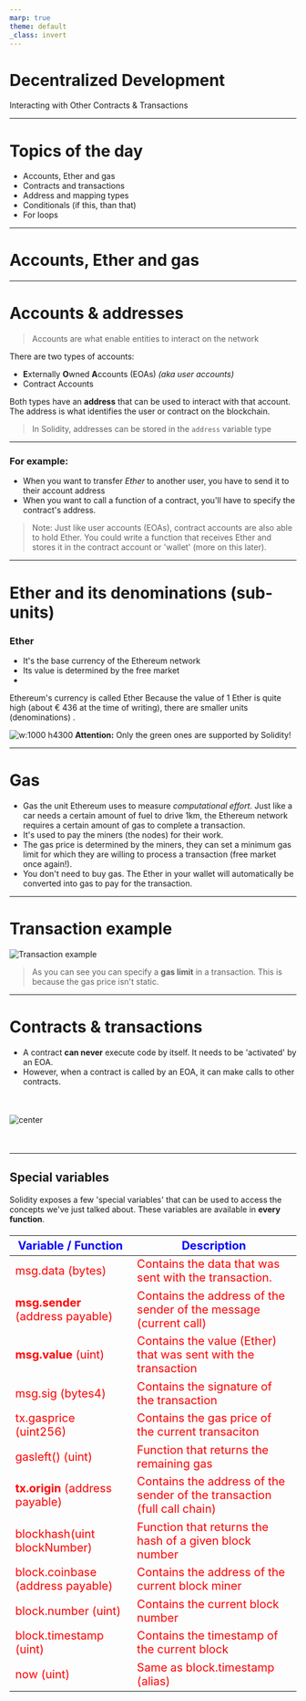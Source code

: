 ```yaml
---
marp: true
theme: default
_class: invert
---
```


<style scoped>
table {
    height: 100%;
    width: 100%;
    font-size: 20px;
    color: red;
}
th {
    color: blue;
}

/* img[alt~="center"] {
  display: block;
  margin: 0 auto;
} */

</style>

# Decentralized Development

Interacting with Other Contracts & Transactions

---

# Topics of the day

- Accounts, Ether and gas
- Contracts and transactions
- Address and mapping types
- Conditionals (if this, than that)
- For loops

---

# Accounts, Ether and gas

---

# Accounts & addresses

> Accounts are what enable entities to interact on the network

There are two types of accounts:

- **E**xternally **O**wned **A**ccounts (EOAs) _(aka user accounts)_
- Contract Accounts

Both types have an **address** that can be used to interact with that account. The address is what identifies the user or contract on the blockchain.

> In Solidity, addresses can be stored in the `address` variable type

---

### For example:

- When you want to transfer _Ether_ to another user, you have to send it to their account address
- When you want to call a function of a contract, you'll have to specify the contract's address.

> Note: Just like user accounts (EOAs), contract accounts are also able to hold Ether. You could write a function that receives Ether and stores it in the contract account or 'wallet' (more on this later).

---

# Ether and its denominations (sub-units)

### Ether

- It's the base currency of the Ethereum network
- Its value is determined by the free market
-

Ethereum's currency is called Ether Because the value of 1 Ether is quite high (about € 436 at the time of writing), there are smaller units (denominations) .

![w:1000 h4300](./assets/ether-denominations.png)
**Attention:** Only the green ones are supported by Solidity!

---

# Gas

- Gas the unit Ethereum uses to measure _computational effort_. Just like a car needs a certain amount of fuel to drive 1km, the Ethereum network requires a certain amount of gas to complete a transaction.
- It's used to pay the miners (the nodes) for their work.
- The gas price is determined by the miners, they can set a minimum gas limit for which they are willing to process a transaction (free market once again!).
- You don't need to buy gas. The Ether in your wallet will automatically be converted into gas to pay for the transaction.

---

# Transaction example

![Transaction example](./assets/transaction-example.png)

> As you can see you can specify a **gas limit** in a transaction. This is because the gas price isn't static.

---

# Contracts & transactions

<style>
img[alt~="center"] {
  display: block;
  margin: 50px auto;
}
</style>

- A contract **can never** execute code by itself. It needs to be 'activated' by an EOA.
- However, when a contract is called by an EOA, it can make calls to other contracts.

![center](./assets/contract-to-contract-interaction.png)

---

## Special variables

Solidity exposes a few 'special variables' that can be used to access the concepts we've just talked about. These variables are available in **every function**.

| Variable / Function              | Description                                                             |
| -------------------------------- | ----------------------------------------------------------------------- |
| msg.data (bytes)                 | Contains the data that was sent with the transaction.                   |
| **msg.sender** (address payable) | Contains the address of the sender of the message (current call)        |
| **msg.value** (uint)             | Contains the value (Ether) that was sent with the transaction           |
| msg.sig (bytes4)                 | Contains the signature of the transaction                               |
| tx.gasprice (uint256)            | Contains the gas price of the current transaciton                       |
| gasleft() (uint)                 | Function that returns the remaining gas                                 |
| **tx.origin** (address payable)  | Contains the address of the sender of the transaction (full call chain) |
| blockhash(uint blockNumber)      | Function that returns the hash of a given block number                  |
| block.coinbase (address payable) | Contains the address of the current block miner                         |
| block.number (uint)              | Contains the current block number                                       |
| block.timestamp (uint)           | Contains the timestamp of the current block                             |
| now (uint)                       | Same as block.timestamp (alias)                                         |

---

# tx.origin vs msg.sender

- `msg.sender` returns the address of the EOA or contract that is **calling the function**
- `tx.origin` returns the address of the EOA that **initiated the transaction**
  ![center](./assets/contract-to-contract-interaction.png)

---

# Address type

As mentioned, addresses have their own (value) type.

```javascript
address myAddress = 0x2bE37643B3Ecb05c4C2Ec646534b3f053565716A;
```

```javascript
address functionCaller = msg.sender;
address transactionInitiator = tx.origin;
```

![center](./assets/tx.origin-vs-msg.sender.png)

---

# Mapping Type

The `mapping` type creates a mapping between a **key** and a **value**.

```javascript
pragma solidity ^0.5.2;

contract SomeGame {
    // creating a mapping between user address and user level
    // here address is the key, and uint is the value
    mapping(address => uint) private userLevel;

    function setLevelForSender(uint level) public {
        userLevel[msg.sender] = level;
    }

    function getLevelForSender() public view returns (uint) {
        return userLevel[msg.sender];
    }

    function currentLevel(address _userAddress) public view returns (uint) {
        return userLevel[_userAddress];
    }
}
```

---

<!-- _class: invert -->

# Conditionals

---

# The `if` statement

A lot of the time you only want to execute a certain piece of code when a **condition** is true. This is done by using the `if` statement

```javascript
pragma solidity ^0.5.2;

contract AlcoholShop {
    function canBuyAlcohol(uint age) public pure returns (bool) {
        bool isAdult = false;

        if (age >= 18) {
            isAdult = true;
        }

        return isAdult;
    }
}
```

---

# The `else` statement

```javascript
pragma solidity ^0.5.2;

contract AlcoholShop {
    function buyAlcohol(uint age) public pure returns (string memory) {
        if (age >= 18) {
            return "beer & wine";
        }
        else {
            return "sorry mate, no drinks for u";
        }
    }
}
```

---

# Omitting the `else` statement when using `return`

```javascript
pragma solidity ^0.5.2;

contract AlcoholShop {
    function buyAlcohol(uint age) public pure returns (string memory) {
        if (age >= 18) {
            return "beer & wine";
        }
        return "sorry mate, no drinks for u";
    }
}
```

---

# Multiple `if` statements

```javascript
pragma solidity ^0.5.2;

contract AlcoholShop {
    event DebugEvent(string text);

    function buyAlcohol(uint age) public returns (string memory) {
        string memory returnText;

        if (age >= 18) {
            emit DebugEvent("RUNNING: age >= 18");
            returnText =  "beer & wine";
        }
        if (age >= 21) {
            emit DebugEvent("RUNNING: age >= 21");
            returnText = "beer, wine & liquor";
        }
        else {
            emit DebugEvent("RUNNING: else");
            returnText = "sorry mate, no drinks for u";
        }
        return returnText;
    }
}
```

---

# The `else if` statement (the wrong way)

```javascript
contract AlcoholShop {
    event DebugEvent(string text);

    function buyAlcohol(uint age) public returns (string memory) {
        string memory returnText;

        if (age >= 18) {
            emit DebugEvent("RUNNING: age >= 18");
            returnText =  "beer & wine";
        }
        else if (age >= 21) {
            // this never gets executed if age is greater or equal to 18 because of the 'else if ' statement
            emit DebugEvent("RUNNING: age >= 21");
            returnText = "beer, wine & liquor";
        }
        else {
            emit DebugEvent("RUNNING: else");
            returnText = "sorry mate, no drinks for u";
        }
        return returnText;
    }
}
```

---

# The `else if` statement (the right way)

```javascript
pragma solidity ^0.5.2;

contract AlcoholShop {
    event DebugEvent(string text);

    function buyAlcohol(uint age) public returns (string memory) {
        string memory returnText;

        if (age >= 18 && age < 21) {
            emit DebugEvent("RUNNING: age >= 18");
            returnText =  "beer & wine";
        }
        else if (age >= 21) {
            // this never gets executed if age is greater or equal to 18 because of the 'else if ' statement
            emit DebugEvent("RUNNING: age >= 21");
            returnText = "beer, wine & liquor";
        }
        else {
            emit DebugEvent("RUNNING: else");
            returnText = "sorry mate, no drinks for u";
        }
        return returnText;
    }
}
```

---

# For Loops

Sometimes you want to execute a piece of code multiple times. Instead of copying the code over and over again, you can use a `for` loop.

```javascript
pragma solidity ^0.5.2;

contract LoopRunner {
    function runLoop(uint amountOfTimes) public pure returns (uint) {
        uint loopCounter = 0;

        for (uint i = 0; i < amountOfTimes; i++) {
            loopCounter++;
            // same as: loopCounter = loopCounter + 1;
        }
        return loopCounter;
    }
}

```

---

# Looping through arrays

You can also use for loops to loop through an array:

```javascript
pragma solidity ^0.4.11;

contract AverageCalculator {
    uint[] numbers = [2, 30, 54, 65];
    event LoopEvent(uint number);

    function getAvegrage() public returns (uint) {
        uint total = 0;

        for (uint i = 0; i < numbers.length; i++) {
            emit LoopEvent(numbers[i]);
            total += numbers[i];
        }

        return (total / numbers.length);
    }
}
```

---

# Putting it together

```javascript
pragma solidity 0.4.25;

contract Loop {

    struct StudentStruct {
        uint grade;
    }

    mapping(address => StudentStruct) public studentStructs;
    address [] public studentList;

    event LogStudentGrade(address student, uint studentGrade);

    function appendStudentGrade(address student, uint studentGrade) public {
        studentList.push(student);
        studentStructs[student].grade = studentGrade;
    }

    function getStudentCount() public view returns(uint count) {
        return studentList.length;
    }

    function studentLoop() public {

        // WARN: This unbounded for loop is an anti-pattern

        for (uint i=0; i<studentList.length; i++) {
            emit LogStudentGrade(studentList[i], studentStructs[studentList[i]].grade);
        }
    }
}
```

---

<!-- _class: invert -->

# Any questions?
